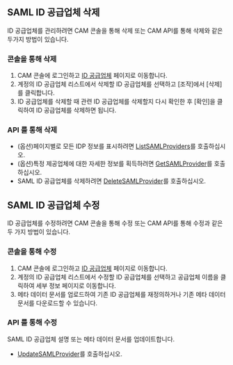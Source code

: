 ## SAML ID 공급업체 삭제

ID 공급업체를 관리하려면 CAM 콘솔을 통해 삭제 또는 CAM API를 통해 삭제와 같은 두가지 방법이 있습니다.

### 콘솔을 통해 삭제
1.	CAM 콘솔에 로그인하고 [ID 공급업체](https://console.cloud.tencent.com/cam/idp) 페이지로 이동합니다.
2.	계정의 ID 공급업체 리스트에서 삭제할 ID 공급업체를 선택하고 [조작]에서 [삭제]를 클릭합니다.
3.	ID 공급업체를 삭제할 때 관련 ID 공급업체를 삭제할지 다시 확인한 후 [확인]을 클릭하여 ID 공급업체를 삭제하면 됩니다.

### API 를 통해 삭제

- (옵션)페이지별로 모든 IDP 정보를 표시하려면 [ListSAMLProviders](https://cloud.tencent.com/document/product/598/30298)를 호출하십시오.
- (옵션)특정 제공업체에 대한 자세한 정보를 획득하려면 [GetSAMLProvider](https://cloud.tencent.com/document/product/598/30297)를 호출하십시오.
- SAML ID 공급업체를 삭제하려면 [DeleteSAMLProvider](https://cloud.tencent.com/document/product/598/30301)를 호출하십시오.

## SAML ID 공급업체 수정

ID 공급업체를 수정하려면 CAM 콘솔을 통해 수정 또는 CAM API를 통해 수정과 같은 두 가지 방법이 있습니다.

### 콘솔을 통해 수정
1.	CAM 콘솔에 로그인하고 [ID 공급업체](https://console.cloud.tencent.com/cam/idp) 페이지로 이동합니다.
2.	계정의 ID 공급업체 리스트에서 수정할 ID 공급업체를 선택하고 공급업체 이름을 클릭하여 세부 정보 페이지로 이동합니다.
3.	메타 데이터 문서를 업로드하여 기존 ID 공급업체를 재정의하거나 기존 메타 데이터 문서를 다운로드할 수 있습니다.

### API 를 통해 수정

SAML ID 공급업체 설명 또는 메타 데이터 문서를 업데이트합니다.
- [UpdateSAMLProvider](https://cloud.tencent.com/document/product/598/30296)를 호출하십시오.
